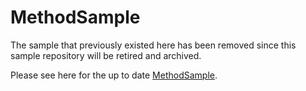 # MethodSample

The sample that previously existed here has been removed since this sample repository will be retired and archived.

Please see here for the up to date [MethodSample](https://github.com/Azure/azure-iot-sdk-csharp/tree/main/iothub/device/samples/getting%20started/MethodSample).

